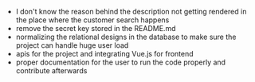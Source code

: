 - I don't know the reason behind the description not getting rendered in the place where the customer search happens
- remove the secret key stored in the README.md
- normalizing the relational designs in the database to make sure the project can handle huge user load
- apis for the project and integrating Vue.js for frontend
- proper documentation for the user to run the code properly and contribute afterwards